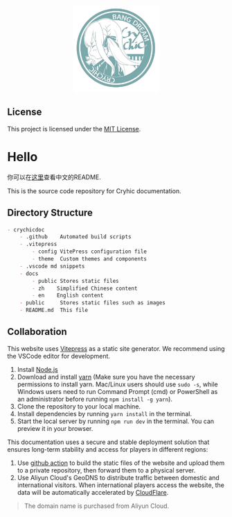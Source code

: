 
<div align="center"><img height="200" src="docs/public/logo.png" width="200"/></div>

## License

This project is licensed under the [MIT License](LICENSE).

# Hello

你可以在[这里](/README.md)查看中文的README.

This is the source code repository for Cryhic documentation.

## Directory Structure

```markdown
- crychicdoc
    - .github    Automated build scripts
    - .vitepress
        - config VitePress configuration file
        - theme  Custom themes and components
    - .vscode md snippets
    - docs
        - public Stores static files
        - zh    Simplified Chinese content
        - en    English content
    - public     Stores static files such as images
    - README.md  This file
```

## Collaboration

This website uses [Vitepress](https://vitepress.dev/) as a static site generator. We recommend using the VSCode editor for development.

1. Install [Node.js](https://nodejs.org/en/download/)
2. Download and install [yarn](https://classic.yarnpkg.com/en/docs/install/#windows-stable) (Make sure you have the necessary permissions to install yarn. Mac/Linux users should use `sudo -s`, while Windows users need to run Command Prompt (cmd) or PowerShell as an administrator before running `npm install -g yarn`).
3. Clone the repository to your local machine.
4. Install dependencies by running `yarn install` in the terminal.
5. Start the local server by running `npm run dev` in the terminal. You can preview it in your browser.

This documentation uses a secure and stable deployment solution that ensures long-term stability and access for players in different regions:
1. Use [github action](.github/workflows/build.yaml) to build the static files of the website and upload them to a private repository, then forward them to a physical server.
2. Use Aliyun Cloud's GeoDNS to distribute traffic between domestic and international visitors. When international players access the website, the data will be automatically accelerated by [CloudFlare](https://cloudflare.com/).

> The domain name is purchased from Aliyun Cloud.